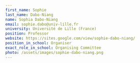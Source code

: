 ```yaml
---
first_name: Sophie
last_name: Dabo-Niang
name: Sophia Dabo-Niang
email: sophie.dabo@univ-lille.fr
university: Université de Lille (France)
position: Professor
website: https://sites.google.com/view/sophie-dabo-niang/
position_in_school: Organiser
exact_role_in_school: Organising Committee
photo: /assets/images/sophie-dabo-niang.png
---
```


